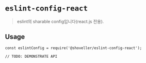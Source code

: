 # `eslint-config-react`

> eslint의 sharable config입니다(react.js 전용).

## Usage

```
const eslintConfig = require('@shoveller/eslint-config-react');

// TODO: DEMONSTRATE API
```
